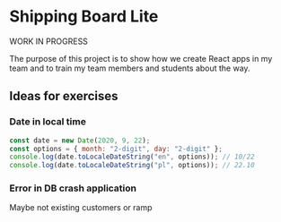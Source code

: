 # Shipping Board Lite

WORK IN PROGRESS

The purpose of this project is to show how we create React apps in my team and to train my team members and students about the way.

## Ideas for exercises

### Date in local time

```js
const date = new Date(2020, 9, 22);
const options = { month: "2-digit", day: "2-digit" };
console.log(date.toLocaleDateString("en", options)); // 10/22
console.log(date.toLocaleDateString("pl", options)); // 22.10
```

### Error in DB crash application

Maybe not existing customers or ramp
